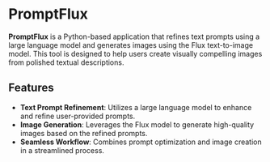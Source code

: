 # PromptFlux

**PromptFlux** is a Python-based application that refines text prompts using a large language model and generates images using the Flux text-to-image model. This tool is designed to help users create visually compelling images from polished textual descriptions.

## Features

- **Text Prompt Refinement**: Utilizes a large language model to enhance and refine user-provided prompts.
- **Image Generation**: Leverages the Flux model to generate high-quality images based on the refined prompts.
- **Seamless Workflow**: Combines prompt optimization and image creation in a streamlined process.
